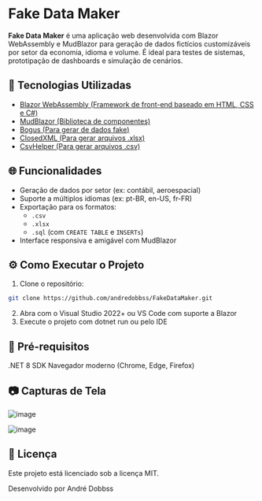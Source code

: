 # Fake Data Maker

**Fake Data Maker** é uma aplicação web desenvolvida com Blazor WebAssembly e MudBlazor para geração de dados fictícios customizáveis por setor da economia, idioma e volume. É ideal para testes de sistemas, prototipação de dashboards e simulação de cenários.

## 🔧 Tecnologias Utilizadas
- [Blazor WebAssembly (Framework de front-end baseado em HTML, CSS e C#)](https://dotnet.microsoft.com/en-us/apps/aspnet/web-apps/blazor)
- [MudBlazor (Biblioteca de componentes)](https://www.mudblazor.com/)
- [Bogus (Para gerar de dados fake)](https://github.com/bchavez/Bogus)
- [ClosedXML (Para gerar arquivos .xlsx)](https://docs.closedxml.io/en/latest/)
- [CsvHelper (Para gerar arquivos .csv)](https://joshclose.github.io/CsvHelper/)

## 🌐 Funcionalidades
- Geração de dados por setor (ex: contábil, aeroespacial)
- Suporte a múltiplos idiomas (ex: pt-BR, en-US, fr-FR)
- Exportação para os formatos:
  - `.csv`
  - `.xlsx`
  - `.sql` (com `CREATE TABLE` e `INSERTs`)
- Interface responsiva e amigável com MudBlazor

## ⚙️ Como Executar o Projeto
1. Clone o repositório:
```bash
git clone https://github.com/andredobbss/FakeDataMaker.git
```
2. Abra com o Visual Studio 2022+ ou VS Code com suporte a Blazor
3. Execute o projeto com dotnet run ou pelo IDE

## 🚨 Pré-requisitos
.NET 8 SDK
Navegador moderno (Chrome, Edge, Firefox)

## 📷 Capturas de Tela

![image](https://github.com/user-attachments/assets/a67d9358-9d1d-437d-9a21-c9b0d68a7eee)

![image](https://github.com/user-attachments/assets/12bbe301-4729-46e1-9327-cc59c2d1b331)

## 📄 Licença
Este projeto está licenciado sob a licença MIT.

Desenvolvido por André Dobbss
